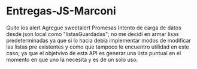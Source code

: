 # Entregas-JS-Marconi

Quite los alert
Agregue sweetalert
Promesas
Intento de carga de datos desde json local como "listasGuardadas"; no me decidi en armar lisas predeterminadas ya que si lo hacia debia implementar modos de modificar las listas pre existentes 
y como que tampoco le encuentro utilidad en este caso; ya que el objetvivo de esta API es generar una lista puntual en el momento en que uno la necesita y es de un solo uso.
